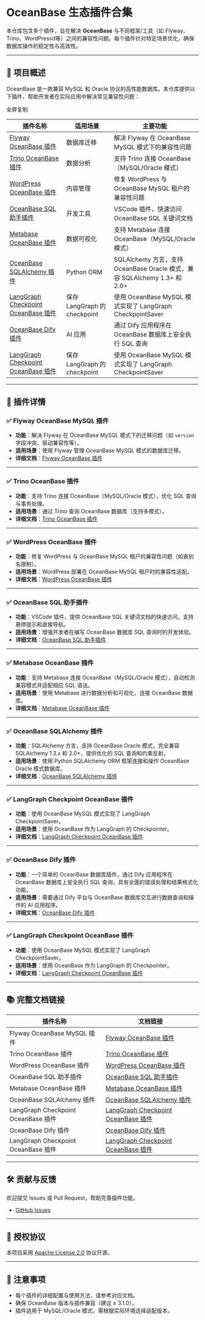 # OceanBase 生态插件合集

本仓库包含多个插件，旨在解决 **OceanBase** 与不同框架/工具（如 Flyway、Trino、WordPressd等）之间的兼容性问题。每个插件针对特定场景优化，确保数据库操作的稳定性与高效性。

------

## 🧩 项目概述

OceanBase 是一款兼容 MySQL 和 Oracle 协议的高性能数据库。本仓库提供以下插件，帮助开发者在实际应用中解决常见兼容性问题：

全屏复制

| 插件名称                                                                                                       | 适用场景   | 主要功能                                           |
|------------------------------------------------------------------------------------------------------------| ---------- | -------------------------------------------------- |
| [Flyway OceanBase 插件](./flyway-oceanbase-plugin/README_CN.md)      | 数据库迁移 | 解决 Flyway 在 OceanBase MySQL 模式下的兼容性问题  |
| [Trino OceanBase 插件](./trino-oceanbase-plugin/README_CN.md)        | 数据分析   | 支持 Trino 连接 OceanBase（MySQL/Oracle 模式）     |
| [WordPress OceanBase 插件](./wordpress-oceanbase-plugin/README_CN.md) | 内容管理   | 修复 WordPress 与 OceanBase MySQL 租户的兼容性问题 |
| [OceanBase SQL 助手插件](./oceanbase-sql-helper-plugin/README_CN.md) | 开发工具   | VSCode 插件，快速访问 OceanBase SQL 关键词文档     |
| [Metabase OceanBase 插件](./metabase-oceanbase-plugin/README_CN.md)  | 数据可视化 | 支持 Metabase 连接 OceanBase（MySQL/Oracle 模式）  |
| [OceanBase SQLAlchemy 插件](./oceanbase-sqlalchemy-plugin/README.md) | Python ORM  | SQLAlchemy 方言，支持 OceanBase Oracle 模式，兼容 SQLAlchemy 1.3+ 和 2.0+ |
| [LangGraph Checkpoint OceanBase 插件](./langgraph-checkpoint-oceanbase-plugin/README.md) | 保存 LangGraph 的 checkpoint | 使用 OceanBase MySQL 模式实现了 LangGraph CheckpointSaver |
| [OceanBase Dify 插件](./oceanbase-dify-plugins/README_CN.md)         | AI 应用     | 通过 Dify 应用程序在 OceanBase 数据库上安全执行 SQL 查询 |
| [LangGraph Checkpoint OceanBase 插件](./langgraph-checkpoint-oceanbase-plugin/README_CN.md) | 保存 LangGraph 的 checkpoint | 使用 OceanBase MySQL 模式实现了 LangGraph CheckpointSaver |
------

## 📁 插件详情

### ✅ Flyway OceanBase MySQL 插件

- **功能**：解决 Flyway 在 OceanBase MySQL 模式下的迁移问题（如 `version` 字段冲突、驱动兼容性等）。
- **适用场景**：使用 Flyway 管理 OceanBase MySQL 模式的数据库迁移。
- **详细文档**：[Flyway OceanBase 插件](./flyway-oceanbase-plugin/README_CN.md)

------

### ✅ Trino OceanBase 插件

- **功能**：支持 Trino 连接 OceanBase（MySQL/Oracle 模式），优化 SQL 查询与事务处理。
- **适用场景**：通过 Trino 查询 OceanBase 数据库（支持多模式）。
- **详细文档**：[Trino OceanBase 插件](./trion-oceanbase-plugin/README_CN.md)

------

### ✅ WordPress OceanBase 插件

- **功能**：修复 WordPress 与 OceanBase MySQL 租户的兼容性问题（如表别名限制）。
- **适用场景**：WordPress 部署在 OceanBase MySQL 租户时的兼容性适配。
- **详细文档**：[WordPress OceanBase 插件](./wordpress-oceanbase-plugin/README_CN.md)

------

### ✅ OceanBase SQL 助手插件

- **功能**：VSCode 插件，提供 OceanBase SQL 关键词文档的快速访问，支持悬停提示和直接导航。
- **适用场景**：增强开发者在编写 OceanBase 数据库 SQL 查询时的开发体验。
- **详细文档**：[OceanBase SQL 助手插件](./oceanbase-sql-helper-plugin/README_CN.md)

------

### ✅ Metabase OceanBase 插件

- **功能**：支持 Metabase 连接 OceanBase（MySQL/Oracle 模式），自动检测兼容模式并适配相应 SQL 语法。
- **适用场景**：使用 Metabase 进行数据分析和可视化，连接 OceanBase 数据库。
- **详细文档**：[Metabase OceanBase 插件](./metabase-oceanbase-plugin/README_CN.md)

------

### ✅ OceanBase SQLAlchemy 插件

- **功能**：SQLAlchemy 方言，支持 OceanBase Oracle 模式，完全兼容 SQLAlchemy 1.3.x 和 2.0+，提供优化的 SQL 查询和约束反射。
- **适用场景**：使用 Python SQLAlchemy ORM 框架连接和操作 OceanBase Oracle 模式数据库。
- **详细文档**：[OceanBase SQLAlchemy 插件](./oceanbase-sqlalchemy-plugin/README.md)

------

### ✅ LangGraph Checkpoint OceanBase 插件

- **功能**：使用 OceanBase MySQL 模式实现了 LangGraph CheckpointSaver。
- **适用场景**：使用 OceanBase 作为 LangGraph 的 Checkpointer。
- **详细文档**：[LangGraph Checkpoint OceanBase 插件](./langgraph-checkpoint-oceanbase-plugin/README.md)

------

### ✅ OceanBase Dify 插件

- **功能**：一个简单的 OceanBase 数据库插件，通过 Dify 应用程序在 OceanBase 数据库上安全执行 SQL 查询，具有全面的错误处理和结果格式化功能。
- **适用场景**：需要通过 Dify 平台与 OceanBase 数据库交互进行数据查询和操作的 AI 应用程序。
- **详细文档**：[OceanBase Dify 插件](./oceanbase-dify-plugins/README_CN.md)

------

### ✅ LangGraph Checkpoint OceanBase 插件

- **功能**：使用 OceanBase MySQL 模式实现了 LangGraph CheckpointSaver。
- **适用场景**：使用 OceanBase 作为 LangGraph 的 Checkpointer。
- **详细文档**：[LangGraph Checkpoint OceanBase 插件](./langgraph-checkpoint-oceanbase-plugin/README_CN.md)

------


## 📚 完整文档链接

| 插件名称                    | 文档链接                                                     |
| --------------------------- | ------------------------------------------------------------ |
| Flyway OceanBase MySQL 插件 | [Flyway OceanBase 插件](./flyway-oceanbase-plugin/README_CN.md) |
| Trino OceanBase 插件        | [Trino OceanBase 插件](./trino-oceanbase-plugin/README_CN.md) |
| WordPress OceanBase 插件    | [WordPress OceanBase 插件](./wordpress-oceanbase-plugin/README_CN.md) |
| OceanBase SQL 助手插件      | [OceanBase SQL 助手插件](./oceanbase-sql-helper-plugin/README_CN.md) |
| Metabase OceanBase 插件     | [Metabase OceanBase 插件](./metabase-oceanbase-plugin/README_CN.md) |
| OceanBase SQLAlchemy 插件   | [OceanBase SQLAlchemy 插件](./oceanbase-sqlalchemy-plugin/README.md) |
| LangGraph Checkpoint OceanBase 插件   | [LangGraph Checkpoint OceanBase 插件](./langgraph-checkpoint-oceanbase-plugin/README.md) |
| OceanBase Dify 插件         | [OceanBase Dify 插件](./oceanbase-dify-plugins/README_CN.md) |
| LangGraph Checkpoint OceanBase 插件   | [LangGraph Checkpoint OceanBase 插件](./langgraph-checkpoint-oceanbase-plugin/README_CN.md) |

------

## 🛠️ 贡献与反馈

欢迎提交 Issues 或 Pull Request，帮助完善插件功能。

- [GitHub Issues]( https://github.com/oceanbase/ecology-plugins/issues)

------

## 📄 授权协议

本项目采用 [Apache License 2.0](./LICENSE) 协议开源。

------

## 📌 注意事项

- 每个插件的详细配置与使用方法，请参考对应文档。
- 确保 OceanBase 版本与插件兼容（建议 ≥ 3.1.0）。
- 插件适用于 MySQL/Oracle 模式，需根据实际环境选择适配版本。